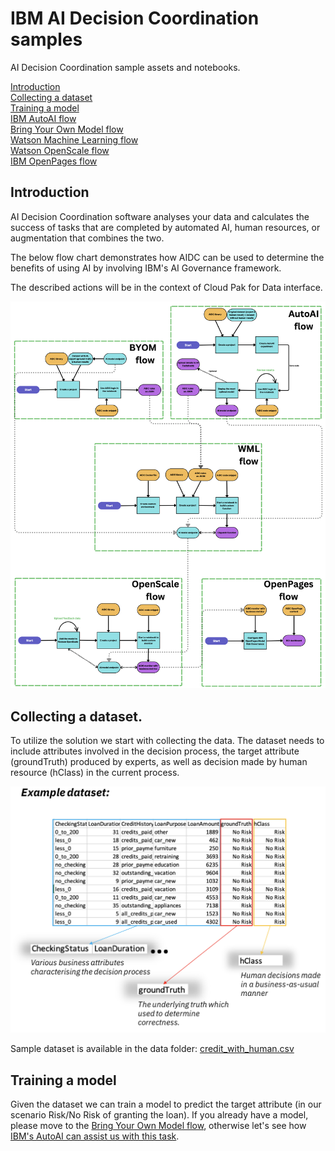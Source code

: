 # IBM AI Decision Coordination samples
AI Decision Coordination sample assets and notebooks.

[Introduction](#intro)<br>
[Collecting a dataset](#dataset)<br>
[Training a model](#model)<br>
[IBM AutoAI flow](docs/AutoAI.md#autoai)<br>
[Bring Your Own Model flow](docs/BYOM.md#byom)<br>
[Watson Machine Learning flow](docs/WML.md#wml)<br>
[Watson OpenScale flow](docs/OpenScale.md#openscale)<br>
[IBM OpenPages flow](docs/OpenPages.md#openpages)

<a id="intro"></a>
## Introduction

AI Decision Coordination software analyses your data and calculates the success of tasks 
that are completed by automated AI, human resources, or augmentation that combines the two.

The below flow chart demonstrates how AIDC can be used to determine 
the benefits of using AI by involving IBM's AI Governance framework.

The described actions will be in the context of Cloud Pak for Data interface.

![AIDC flows](images/aidc.png)

<a id="dataset"></a>
## Collecting a dataset.

To utilize the solution we start with collecting the data. The dataset needs to include attributes involved in the decision process, 
the  target attribute (groundTruth) produced by experts, as well as decision made by human resource (hClass) in the current process.

![dataset](images/dataset.png)

Sample dataset is available in the data folder: [credit_with_human.csv](data/credit_with_human.csv)

<a id="model"></a>
## Training a model

Given the dataset we can train a model to predict the target attribute (in our scenario Risk/No Risk of granting the loan).
If you already have a model, please move to the [Bring Your Own Model flow](docs/BYOM.md#byom), otherwise let's see how [IBM's AutoAI can assist us with this task](docs/AutoAI.md#autoai).

